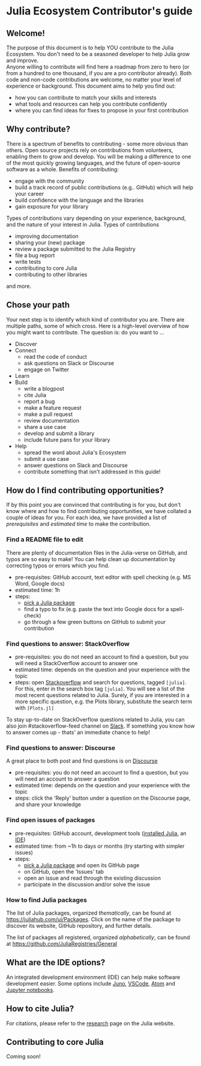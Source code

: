 # Julia Ecosystem Contributor's guide

## Welcome!
The purpose of this document is to help YOU contribute to the Julia Ecosystem. You don't need to be a seasoned developer to help Julia grow and improve.  
Anyone willing to contribute will find here a roadmap from zero to hero (or from a hundred to one thousand, if you are a pro contributor already). Both code and non-code contributions are welcome, no matter your level of experience or background. This document aims to help you find out:

- how you can contribute to match your skills and interests
- what tools and resources can help you contribute confidently
- where you can find ideas for fixes to propose in your first contribution

## Why contribute?
There is a spectrum of benefits to contributing - some more obvious than others. Open source projects rely on contributions from volunteers, enabling them to grow and develop. You will be making a difference to one of the most quickly growing languages, and the future of open-source software as a whole. Benefits of contributing:  

- engage with the community
- build a track record of public contributions (e.g.. GitHub) which will help your career
- build confidence with the language and the libraries
- gain exposure for your library

Types of contributions vary depending on your experience, background, and the nature of your interest in Julia. Types of contributions  

- improving documentation
- sharing your (new) package
- review a package submitted to the Julia Registry
- file a bug report
- write tests
- contributing to core Julia
- contributing to other libraries

and more.

## Chose your path
Your next step is to identify which kind of contributor you are.
There are multiple paths, some of which cross. Here is a high-level overview of how you might want to contribute.
The question is: do you want to ...

- Discover
- Connect
  - read the code of conduct
  - ask questions on Slack or Discourse
  - engage on Twitter
- Learn
- Build
  - write a blogpost
  - cite Julia
  - report a bug
  - make a feature request
  - make a pull request
  - review documentation
  - share a use case
  - develop and submit a library
  - include future pans for your library
- Help
  - spread the word about Julia's Ecosystem
  - submit a use case
  - answer questions on Slack and Discourse
  - contribute something that isn't addressed in this guide!

## How do I find contributing opportunities?

If by this point you are convinced that contributing is for you, but don't know where and how to find contributing opportunities, we have collated a couple of ideas for you. For each idea, we have provided a list of *prerequisites* and *estimated time* to make the contribution.


### Find a README file to edit

There are plenty of documentation files in the Julia-verse on GitHub, and typos are so easy to make! You can help clean up documentation by correcting typos or errors which you find. 

- pre-requisites: GitHub account, text editor with spell checking (e.g. MS Word, Google docs)
- estimated time: 1h
- steps:
	- [pick a Julia package](#how-to-find-julia-packages)
	- find a typo to fix (e.g. paste the text into Google docs for a spell-check)
	- go through a few green buttons on GitHub to submit your contribution
	
### Find questions to answer: StackOverflow
- pre-requisites: you do not need an account to find a question, but you will need a StackOverflow account to answer one
- estimated time: depends on the question and your experience with the topic
- steps: open [Stackoverflow](https://stackoverflow.com/) and search for questions, tagged `[julia]`. For this, enter in the search box tag `[julia]`. You will see a list of the most recent questions related to Julia. Surely, if you are interested in a more specific question, e.g. the Plots library, substitute the search term with `[Plots.jl]`
	
To stay up-to-date on StackOverflow questions related to Julia, you can also join #stackoverflow-feed channel on [Slack](https://julialang.slack.com). If something you know how to answer comes up - thats' an immediate chance to help!


### Find questions to answer: Discourse
A great place to both post and find questions is on [Discourse](https://discourse.julialang.org/)

- pre-requisites: you do not need an account to find a question, but you will need an account to answer a question
- estimated time: depends on the question and your experience with the topic
- steps: click the 'Reply' button under a question on the Discourse page, and share your knowledge

	
### Find open issues of packages
- pre-requisites: GitHub account, development tools ([installed Julia](#how-to-install-julia), an [IDE](#what-are-the-ide-options?))
- estimated time: from ~1h to days or months (try starting with simpler issues)
- steps:
 	- [pick a Julia package](#how-to-find-julia-packages) and open its GitHub page
	- on GitHub, open the 'Issues' tab
	- open an issue and read through the existing discussion
	- participate in the discussion and/or solve the issue


### How to find Julia packages

The list of Julia packages, organized *thematically*, can be found at https://juliahub.com/ui/Packages. Click on the name of the package to discover its website, GitHub repository, and further details. 

The list of packages all registered, organized *alphabetically*, can be found at https://github.com/JuliaRegistries/General

## What are the IDE options?

An integrated development environment (IDE) can help make software development easier. Some options include [Juno](https://junolab.org/), [VSCode](https://code.visualstudio.com/download), [Atom](https://atom.io/) and [Jupyter notebooks](https://jupyter.org/install).

## How to cite Julia?

For citations, please refer to the [research](https://julialang.org/research/) page on the Julia website.

## Contributing to core Julia

Coming soon!
